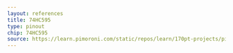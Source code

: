 ```yaml
---
layout: references
title: 74HC595
type: pinout
chip: 74HC595
source: https://learn.pimoroni.com/static/repos/learn/170pt-projects/pinout-74hc595.jpg
---
```

